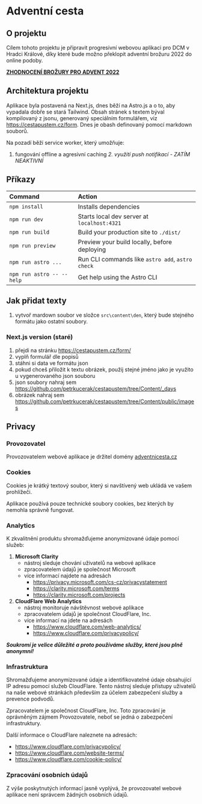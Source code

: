 # Adventní cesta

## O projektu

Cílem tohoto projektu je připravit progresivní webovou aplikaci pro DCM v Hradci Králové, díky které bude možno překlopit adventní brožuru 2022 do online podoby.

**[ZHODNOCENÍ BROŽURY PRO ADVENT 2022](https://github.com/petrkucerak/adventnicesta/tree/main/feedback/2022)**

## Architektura projektu

Aplikace byla postavená na Next.js, dnes běží na Astro.js a o to, aby vypadala dobře se stará Tailwind. Obsah stránek s textem býval kompilovaný z jsonu, generovaný speciálním formulářem, viz https://cestapustem.cz/form. Dnes je obash definovaný pomocí markdown souborů.

Na pozadí běží service worker, který umožňuje:

1. fungování offline a agresivní caching
*2. využití push notifikací - ZATÍM NEAKTIVNÍ*

## Příkazy

| Command                   | Action                                           |
| :------------------------ | :----------------------------------------------- |
| `npm install`             | Installs dependencies                            |
| `npm run dev`             | Starts local dev server at `localhost:4321`      |
| `npm run build`           | Build your production site to `./dist/`          |
| `npm run preview`         | Preview your build locally, before deploying     |
| `npm run astro ...`       | Run CLI commands like `astro add`, `astro check` |
| `npm run astro -- --help` | Get help using the Astro CLI                     |

## Jak přidat texty

1. vytvoř mardown soubor ve složce `src\content\den`, který bude stejného formátu jako ostatní soubory.

### Next.js version (staré)

1. přejdi na stránku https://cestapustem.cz/form/
2. vyplň formulář dle popisů
3. stáhni si data ve formátu json
4. pokud chceš přiložit k textu obrázek, použij stejné jméno jako je využito u vygenerovaného json souboru
5. json soubory nahraj sem https://github.com/petrkucerak/cestapustem/tree/Content/_days
6. obrázek nahraj sem https://github.com/petrkucerak/cestapustem/tree/Content/public/images




<!-- ## Notifikace

Push notifikace jsou spouštěny pomocí služby https://app.onesignal.com/apps.

Momentálně jsou nastaveny 2 templaty:

1. upozornění, pokud uživatel nenavštíví stránku více jak 13h - notifikace slouží k připomínání denních čtení
2. upozornění, pokud uživatel nenavštíví stránku více jak týden - notifikace slouží k agresivnějšímu připomenutí

_Push notifikace podporují všechny platformy kromě mobilního safari._ -->

<!-- ## Audionahrávky

V aplikaci jsou generovány audionahrávky k textům pomocí služby Azure Speech Serivces.

Více o této části si můžete přečíst zde: https://blog.petrkucerak.cz/post/Jak-z-blogu-vytvorit-podcast-pomoci-AI. -->

## Privacy

### Provozovatel

Provozovatelem webové aplikace je držitel domény [adventnicesta.cz](https://www.nic.cz/whois/domain/adventnicesta.cz/)

### Cookies

Cookies je krátký textový soubor, který si navštívený web ukládá ve vašem prohlížeči.

Aplikace používá pouze technické soubory cookies, bez kterých by nemohla správně fungovat.

### Analytics

K zkvalitnění produktu shromažďujeme anonymizované údaje pomocí služeb:

1. **Microsoft Clarity**
    - nástroj sleduje chování uživatelů na webové aplikace
    - zpracovatelem údajů je společnost Microsoft
    - více informací najdete na adresách
      - https://privacy.microsoft.com/cs-cz/privacystatement
      - https://clarity.microsoft.com/terms
      - https://clarity.microsoft.com/projects
2. **CloudFlare Web Analytics**
    - nástroj monitoruje návštěvnost webové aplikace
    - zpracovatelem údajů je společnost CloudFlare, Inc.
    - více informací na jdete na adresách
      - https://www.cloudflare.com/web-analytics/
      - https://www.cloudflare.com/privacypolicy/


**_Soukromí je velice důležité a proto používáme služby, které jsou plně anonymní!_**

<!-- ### Notifikace

K správě Push Notifikací využíváme službu OneSignal. Nástroj analyzuje manipulaci s notifikačními bannery. Zpracovatelem je společnost OneSignal.

Více informací najdete na stránkách:
- https://onesignal.com/privacy
- https://onesignal.com/privacy_policy
- https://onesignal.com/ -->


### Infrastruktura

Shromažďujeme anonymizované údaje a identifikovatelné údaje obsahující IP adresu pomocí služeb CloudFlare. Tento nástroj sleduje přístupy uživatelů na naše webové stránkách především za účelem zabezpečení služby a prevence podvodů.

Zpracovatelem je společnost CloudFlare, Inc. Toto zpracování je oprávněným zájmem Provozovatele, neboť se jedná o zabezpečení infrastruktury.

Další informace o CloudFlare naleznete na adresách:
- https://www.cloudflare.com/privacypolicy/
- https://www.cloudflare.com/website-terms/
- https://www.cloudflare.com/cookie-policy/

### Zpracování osobních údajů

Z výše poskytnutých informací jasně vyplývá, že provozovatel webové aplikace není správcem žádných osobních údajů.

